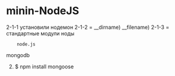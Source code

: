 # minin-NodeJS

2-1-1 установили нодемон
2-1-2 =  __dirname)  __filename)
2-1-3 = стандартные модули ноды


        node.js
        

mongodb

2) $ npm install mongoose